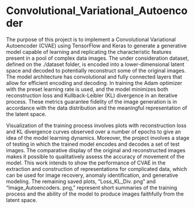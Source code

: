 # Convolutional_Variational_Autoencoder

The purpose of this project is to implement a Convolutional Variational Autoencoder (CVAE) using TensorFlow and Keras to generate a generative model capable of learning and replicating the characteristic features present in a pool of complex data images. The under consideration dataset, defined on the ./dataset folder, is encoded into a lower-dimensional latent space and decoded to potentially reconstruct some of the original images. The model architecture has convolutional and fully connected layers that allow for efficient encoding and decoding. In training the Adam optimizer with the preset learning rate is used, and the model minimizes both reconstruction loss and Kullback-Leibler (KL) divergence in an iterative process. These metrics guarantee fidelity of the image generation is in accordance with the data distribution and the meaningful representation of the latent space.

Visualization of the training process involves plots with reconstruction loss and KL divergence curves observed over a number of epochs to give an idea of the model learning dynamics. Moreover, the project involves a stage of testing in which the trained model encodes and decodes a set of test images. The comparative display of the original and reconstructed images makes it possible to qualitatively assess the accuracy of movement of the model. This work intends to show the performance of CVAE in the extraction and construction of representations for complicated data, which can be used for image recovery, anomaly identification, and generative modeling. The remaining saved plots, “Loss_KL_Div. png” and “Image_Autoencoders. png,” represent short summaries of the training process and the ability of the model to produce images faithfully from the latent space.
